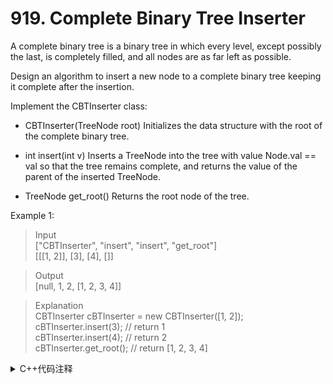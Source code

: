 # 919. Complete Binary Tree Inserter
A complete binary tree is a binary tree in which every level, except possibly the last, is completely filled, and all nodes are as far left as possible.

Design an algorithm to insert a new node to a complete binary tree keeping it complete after the insertion.

Implement the CBTInserter class:

- CBTInserter(TreeNode root) Initializes the data structure with the root of the complete binary tree.

- int insert(int v) Inserts a TreeNode into the tree with value Node.val == val so that the tree remains complete, 
  and returns the value of the parent of the inserted TreeNode.
  
- TreeNode get_root() Returns the root node of the tree.

Example 1:

  > Input<br>["CBTInserter", "insert", "insert", "get_root"]
  <br>[[[1, 2]], [3], [4], []]
  
  > Output
  <br>[null, 1, 2, [1, 2, 3, 4]]

  >Explanation
  <br>CBTInserter cBTInserter = new CBTInserter([1, 2]);
  <br>cBTInserter.insert(3);  // return 1
  <br>cBTInserter.insert(4);  // return 2
  <br>cBTInserter.get_root(); // return [1, 2, 3, 4]
  
<details><br>
<summary>C++代码注释</summary><br>
```C++
/**
 * Definition for a binary tree node.
 * struct TreeNode {
 *     int val;
 *     TreeNode *left;
 *     TreeNode *right;
 *     TreeNode() : val(0), left(nullptr), right(nullptr) {}
 *     TreeNode(int x) : val(x), left(nullptr), right(nullptr) {}
 *     TreeNode(int x, TreeNode *left, TreeNode *right) : val(x), left(left), right(right) {}
 * };
 */
class CBTInserter {
public:
    CBTInserter(TreeNode* root) {
        this->root = root;
        queue<TreeNode*> q;
        q.push(root);

        while(!q.empty()) {
            TreeNode* node = q.front();
            q.pop();
            if(node->left) q.push(node->left);
            if(node->right) q.push(node->right);

            if(!(node->left && node->right)) candidate.push(node);
        }
    }
    
    int insert(int val) {
        TreeNode* child = new TreeNode(val);
        TreeNode* node = candidate.front();
        int ret = node->val;
        if(!node->left) node->left = child;
        else {
            node->right = child;
            candidate.pop();
        }
        candidate.push(child);
        return ret;
    }
    
    TreeNode* get_root() {
        return root;
    }
private:
    TreeNode* root;
    queue<TreeNode*> candidate;

};

/**
 * Your CBTInserter object will be instantiated and called as such:
 * CBTInserter* obj = new CBTInserter(root);
 * int param_1 = obj->insert(val);
 * TreeNode* param_2 = obj->get_root();
 */
```
<detils>
